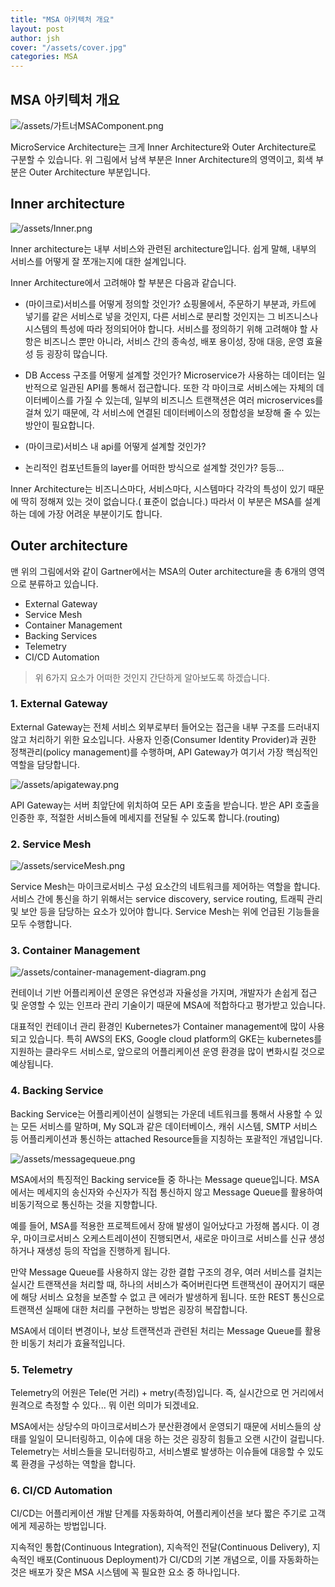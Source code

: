 ```yaml
---
title: "MSA 아키텍처 개요"
layout: post
author: jsh
cover: "/assets/cover.jpg"
categories: MSA
---
```


MSA 아키텍처 개요
---------------

![/assets/가트너MSAComponent.png](/assets/가트너MSAComponent.png)

MicroService Architecture는 크게 Inner Architecture와 Outer Architecture로 구분할 수 있습니다. 위 그림에서 남색 부분은 Inner Architecture의 영역이고, 회색 부분은 Outer Architecture 부분입니다.

Inner architecture
------------------

![/assets/Inner.png](/assets/Inner.png)

Inner architecture는 내부 서비스와 관련된 architecture입니다. 쉽게 말해, 내부의 서비스를 어떻게 잘 쪼개는지에 대한 설계입니다.

Inner Architecture에서 고려해야 할 부분은 다음과 같습니다.

+ (마이크로)서비스를 어떻게 정의할 것인가?
  쇼핑몰에서, 주문하기 부분과, 카트에 넣기를 같은 서비스로 넣을 것인지, 다른 서비스로 분리할 것인지는 그 비즈니스나 시스템의 특성에 따라 정의되어야 합니다.
  서비스를 정의하기 위해 고려해야 할 사항은 비즈니스 뿐만 아니라, 서비스 간의 종속성, 배포 용이성, 장애 대응, 운영 효율성 등 굉장히 많습니다.


+ DB Access 구조를 어떻게 설계할 것인가?
  Microservice가 사용하는 데이터는 일반적으로 일관된 API를 통해서 접근합니다. 또한 각 마이크로 서비스에는 자체의 데이터베이스를 가질 수 있는데, 일부의 비즈니스 트랜잭션은 여러 microservices를 걸쳐 있기 때문에, 각 서비스에 연결된 데이터베이스의 정합성을 보장해 줄 수 있는 방안이 필요합니다.


+ (마이크로)서비스 내 api를 어떻게 설계할 것인가?


+ 논리적인 컴포넌트들의 layer를 어떠한 방식으로 설계할 것인가? 등등...

Inner Architecture는 비즈니스마다, 서비스마다, 시스템마다 각각의 특성이 있기 때문에 딱히 정해져 있는 것이 없습니다.( 표준이 없습니다.) 따라서 이 부분은 MSA를 설계하는 데에 가장 어려운 부분이기도 합니다.


Outer architecture
------------------

맨 위의 그림에서와 같이 Gartner에서는 MSA의 Outer architecture을 총 6개의 영역으로 분류하고 있습니다.

+ External Gateway
+ Service Mesh
+ Container Management
+ Backing Services
+ Telemetry
+ CI/CD Automation

> 위 6가지 요소가 어떠한 것인지 간단하게 알아보도록 하겠습니다.
 
### 1. External Gateway 
External Gateway는 전체 서비스 외부로부터 들어오는 접근을 내부 구조를 드러내지 않고 처리하기 위한 요소입니다. 사용자 인증(Consumer Identity Provider)과 권한 정책관리(policy management)를 수행하며, API Gateway가 여기서 가장 핵심적인 역할을 담당합니다.

![/assets/apigateway.png](/assets/apigateway.png)

API Gateway는 서버 최앞단에 위치하여 모든 API 호출을 받습니다. 받은 API 호출을 인증한 후, 적절한 서비스들에 메세지를 전달될 수 있도록 합니다.(routing)

### 2. Service Mesh

![/assets/serviceMesh.png](/assets/serviceMesh.png)

Service Mesh는 마이크로서비스 구성 요소간의 네트워크를 제어하는 역할을 합니다. 서비스 간에 통신을 하기 위해서는 service discovery, service routing, 트래픽 관리 및 보안 등을 담당하는 요소가 있어야 합니다.
Service Mesh는 위에 언급된 기능들을 모두 수행합니다.

### 3. Container Management

![/assets/container-management-diagram.png](/assets/container-management-diagram.png)

컨테이너 기반 어플리케이션 운영은 유연성과 자율성을 가지며, 개발자가 손쉽게 접근 및 운영할 수 있는 인프라 관리 기술이기 때문에 MSA에 적합하다고 평가받고 있습니다.

대표적인 컨테이너 관리 환경인 Kubernetes가 Container management에 많이 사용되고 있습니다. 특히 AWS의 EKS, Google cloud platform의 GKE는 kubernetes를 지원하는 클라우드 서비스로, 앞으로의 어플리케이션 운영 환경을 많이 변화시킬 것으로 예상됩니다.

### 4. Backing Service
Backing Service는 어플리케이션이 실행되는 가운데 네트워크를 통해서 사용할 수 있는 모든 서비스를 말하며, My SQL과 같은 데이터베이스, 캐쉬 시스템, SMTP 서비스 등 어플리케이션과 통신하는 attached Resource들을 지칭하는 포괄적인 개념입니다.

![/assets/messagequeue.png](/assets/messagequeue.png)

MSA에서의 특징적인 Backing service들 중 하나는 Message queue입니다. MSA에서는 메세지의 송신자와 수신자가 직접 통신하지 않고 Message Queue를 활용하여 비동기적으로 통신하는 것을 지향합니다.

예를 들어, MSA를 적용한 프로젝트에서 장애 발생이 일어났다고 가정해 봅시다. 이 경우, 마이크로서비스 오케스트레이션이 진행되면서, 새로운 마이크로 서비스를 신규 생성하거나 재생성 등의 작업을 진행하게 됩니다.

만약 Message Queue를 사용하지 않는 강한 결합 구조의 경우, 여러 서비스를 걸치는 실시간 트랜잭션을 처리할 때, 하나의 서비스가 죽어버린다면 트랜잭션이 끊어지기 때문에 해당 서비스 요청을 보존할 수 없고 큰 에러가 발생하게 됩니다. 또한 REST 통신으로 트랜잭션 실패에 대한 처리를 구현하는 방법은 굉장히 복잡합니다.

MSA에서 데이터 변경이나, 보상 트랜잭션과 관련된 처리는 Message Queue를 활용한 비동기 처리가 효율적입니다.

### 5. Telemetry
Telemetry의 어원은 Tele(먼 거리) + metry(측정)입니다. 즉, 실시간으로 먼 거리에서 원격으로 측정할 수 있다... 뭐 이런 의미가 되겠네요.

MSA에서는 상당수의 마이크로서비스가 분산환경에서 운영되기 때문에 서비스들의 상태를 일일이 모니터링하고, 이슈에 대응 하는 것은 굉장히 힘들고 오랜 시간이 걸립니다. Telemetry는 서비스들을 모니터링하고, 서비스별로 발생하는 이슈들에 대응할 수 있도록 환경을 구성하는 역할을 합니다.

### 6. CI/CD Automation
CI/CD는 어플리케이션 개발 단계를 자동화하여, 어플리케이션을 보다 짧은 주기로 고객에게 제공하는 방법입니다.

지속적인 통합(Continuous Integration), 지속적인 전달(Continuous Delivery), 지속적인 배포(Continuous Deployment)가 CI/CD의 기본 개념으로, 이를 자동화하는 것은 배포가 잦은 MSA 시스템에 꼭 필요한 요소 중 하나입니다.
